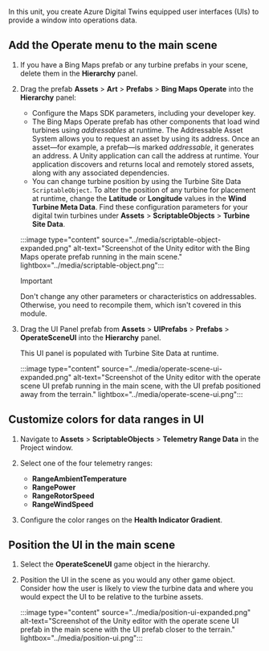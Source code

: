 In this unit, you create Azure Digital Twins equipped user interfaces (UIs) to provide a window into operations data.

## Add the Operate menu to the main scene

1. If you have a Bing Maps prefab or any turbine prefabs in your scene, delete them in the **Hierarchy** panel.
1. Drag the prefab **Assets** > **Art** > **Prefabs** > **Bing Maps Operate** into the **Hierarchy** panel:

   - Configure the Maps SDK parameters, including your developer key.
   - The Bing Maps Operate prefab has other components that load wind turbines using *addressables* at runtime. The Addressable Asset System allows you to request an asset by using its address. Once an asset—for example, a prefab—is marked *addressable*, it generates an address. A Unity application can call the address at runtime. Your application discovers and returns local and remotely stored assets, along with any associated dependencies.
   - You can change turbine position by using the Turbine Site Data `ScriptableObject`. To alter the position of any turbine for placement at runtime, change the **Latitude** or **Longitude** values in the **Wind Turbine Meta Data**. Find these configuration parameters for your digital twin turbines under **Assets** > **ScriptableObjects** > **Turbine Site Data**.

   :::image type="content" source="../media/scriptable-object-expanded.png" alt-text="Screenshot of the Unity editor with the Bing Maps operate prefab running in the main scene." lightbox="../media/scriptable-object.png":::

   > [!IMPORTANT]
   > Don't change any other parameters or characteristics on addressables. Otherwise, you need to recompile them, which isn't covered in this module.

1. Drag the UI Panel prefab from **Assets** > **UIPrefabs** > **Prefabs** > **OperateSceneUI** into the **Hierarchy** panel.

   This UI panel is populated with Turbine Site Data at runtime.

   :::image type="content" source="../media/operate-scene-ui-expanded.png" alt-text="Screenshot of the Unity editor with the operate scene UI prefab running in the main scene, with the UI prefab positioned away from the terrain." lightbox="../media/operate-scene-ui.png":::

## Customize colors for data ranges in UI

1. Navigate to **Assets** > **ScriptableObjects** > **Telemetry Range Data** in the Project window.
1. Select one of the four telemetry ranges:

   - **RangeAmbientTemperature**
   - **RangePower**
   - **RangeRotorSpeed**
   - **RangeWindSpeed**

1. Configure the color ranges on the **Health Indicator Gradient**.

## Position the UI in the main scene

1. Select the **OperateSceneUI** game object in the hierarchy.
1. Position the UI in the scene as you would any other game object. Consider how the user is likely to view the turbine data and where you would expect the UI to be relative to the turbine assets.

   :::image type="content" source="../media/position-ui-expanded.png" alt-text="Screenshot of the Unity editor with the operate scene UI prefab in the main scene with the UI prefab closer to the terrain." lightbox="../media/position-ui.png":::
